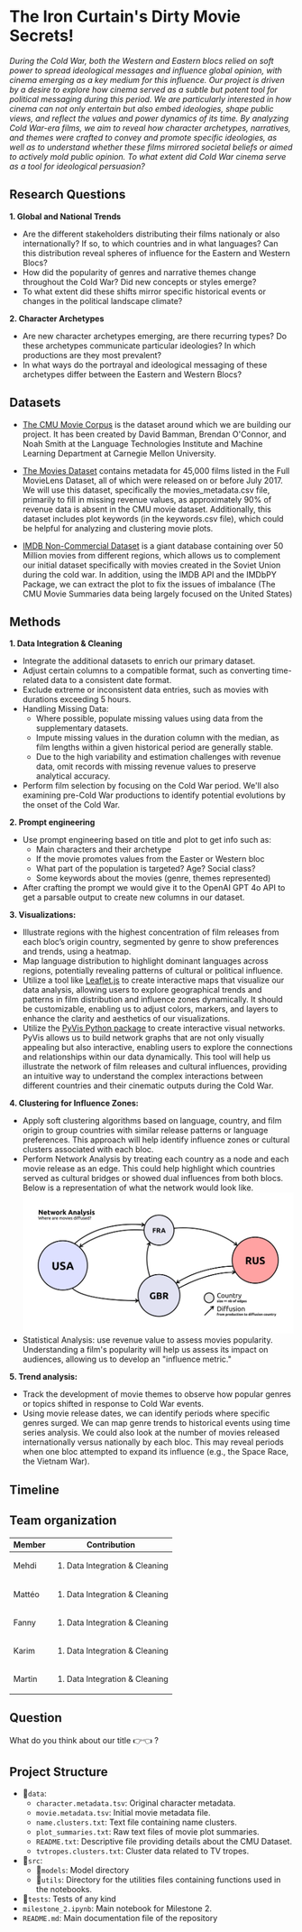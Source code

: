 
# The Iron Curtain's Dirty Movie Secrets!

*During the Cold War, both the Western and Eastern blocs relied on soft power to spread ideological messages and influence global opinion, with cinema emerging as a key medium for this influence. Our project is driven by a desire to explore how cinema served as a subtle but potent tool for political messaging during this period. We are particularly interested in how cinema can not only entertain but also embed ideologies, shape public views, and reflect the values and power dynamics of its time. By analyzing Cold War-era films, we aim to reveal how character archetypes, narratives, and themes were crafted to convey and promote specific ideologies, as well as to understand whether these films mirrored societal beliefs or aimed to actively mold public opinion. To what extent did Cold War cinema serve as a tool for ideological persuasion?*

## Research Questions

**1. Global and National Trends**

- Are the different stakeholders distributing their films nationaly or also internationally? If so, to which countries and in what languages? Can this distribution reveal spheres of influence for the Eastern and Western Blocs?
- How did the popularity of genres and narrative themes change throughout the Cold War? Did new concepts or styles emerge?
- To what extent did these shifts mirror specific historical events or changes in the political landscape climate?

**2. Character Archetypes**

- Are new character archetypes emerging, are there recurring types? Do these archetypes communicate particular ideologies? In which productions are they most prevalent?
- In what ways do the portrayal and ideological messaging of these archetypes differ between the Eastern and Western Blocs?


## Datasets

- [The CMU Movie Corpus](https://www.cs.cmu.edu/~ark/personas/) is the dataset around which we are building our project. It has been created by David Bamman, Brendan O'Connor, and Noah Smith at the Language Technologies Institute and Machine Learning Department at Carnegie Mellon University.

- [The Movies Dataset](https://www.kaggle.com/datasets/rounakbanik/the-movies-dataset) contains metadata for 45,000 films listed in the Full MovieLens Dataset, all of which were released on or before July 2017. We will use this dataset, specifically the movies_metadata.csv file, primarily to fill in missing revenue values, as approximately 90% of revenue data is absent in the CMU movie dataset. Additionally, this dataset includes plot keywords (in the keywords.csv file), which could be helpful for analyzing and clustering movie plots.
- [IMDB Non-Commercial Dataset](https://developer.imdb.com/non-commercial-datasets/) is a giant database containing over 50 Million movies from different regions, which allows us to complement our initial dataset specifically with movies created in the Soviet Union during the cold war. In addition, using the IMDB API and the IMDbPY Package, we can extract the plot to fix the issues of imbalance (The CMU Movie Summaries data being largely focused on the United States)

## Methods

**1. Data Integration & Cleaning**

- Integrate the additional datasets to enrich our primary dataset.
- Adjust certain columns to a compatible format, such as converting time-related data to a consistent date format.
- Exclude extreme or inconsistent data entries, such as movies with durations exceeding 5 hours.
- Handling Missing Data:
    - Where possible, populate missing values using data from the supplementary datasets.
    - Impute missing values in the duration column with the median, as film lengths within a given historical period are generally stable.
    - Due to the high variability and estimation challenges with revenue data, omit records with missing revenue values to preserve analytical accuracy.
- Perform film selection by focusing on the Cold War period. We'll also examining pre-Cold War productions to identify potential evolutions by the onset of the Cold War.

**2. Prompt engineering**

- Use prompt engineering based on title and plot to get info such as:
    - Main characters and their archetype
    - If the movie promotes values from the Easter or Western bloc
    - What part of the population is targeted? Age? Social class?
    - Some keywords about the movies (genre, themes represented)
- After crafting the prompt we would give it to the OpenAI GPT 4o API to get a parsable output to create new columns in our dataset.

**3. Visualizations:**

- Illustrate regions with the highest concentration of film releases from each bloc’s origin country, segmented by genre to show preferences and trends, using a heatmap.
- Map language distribution to highlight dominant languages across regions, potentially revealing patterns of cultural or political influence.
- Utilize a tool like [Leaflet.js](https://leafletjs.com) to create interactive maps that visualize our data analysis, allowing users to explore geographical trends and patterns in film distribution and influence zones dynamically. It should be customizable, enabling us to adjust colors, markers, and layers to enhance the clarity and aesthetics of our visualizations.
- Utilize the [PyVis Python package](https://github.com/WestHealth/pyvis) to create interactive visual networks. PyVis allows us to build network graphs that are not only visually appealing but also interactive, enabling users to explore the connections and relationships within our data dynamically. This tool will help us illustrate the network of film releases and cultural influences, providing an intuitive way to understand the complex interactions between different countries and their cinematic outputs during the Cold War.

**4. Clustering for Influence Zones:**

- Apply soft clustering algorithms based on language, country, and film origin to group countries with similar release patterns or language preferences. This approach will help identify influence zones or cultural clusters associated with each bloc.
- Perform Network Analysis by treating each country as a node and each movie release as an edge. This could help highlight which countries served as cultural bridges or showed dual influences from both blocs. Below is a representation of what the network would look like. ![Network Analysis Example](src/utils/graph_network.png)
- Statistical Analysis: use revenue value to assess movies popularity. Understanding a film's popularity will help us assess its impact on audiences, allowing us to develop an "influence metric."

**5. Trend analysis:**

- Track the development of movie themes to observe how popular genres or topics shifted in response to Cold War events.
- Using movie release dates, we can identify periods where specific genres surged. We can map genre trends to historical events using time series analysis. We could also look at the number of movies released internationally versus nationally by each bloc. This may reveal periods when one bloc attempted to expand its influence (e.g., the Space Race, the Vietnam War).

## Timeline

## Team organization

|Member | Contribution |
|--------|--------------|
|Mehdi | <ol><li>Data Integration & Cleaning</li></ol>|
|Mattéo | <ol><li>Data Integration & Cleaning</li></ol>|
|Fanny     | <ol><li>Data Integration & Cleaning</li><ol>|
|Karim     |<ol><li>Data Integration & Cleaning</li><ol>|
|Martin | <ol><li>Data Integration & Cleaning</li></ol>|

## Question

What do you think about our title 👉👈 ?

## Project Structure

- 📂`data`:
     - `character.metadata.tsv`: Original character metadata.
    - `movie.metadata.tsv`: Initial movie metadata file.
    - `name.clusters.txt`: Text file containing name clusters.
    - `plot_summaries.txt`: Raw text files of movie plot summaries.
    - `README.txt`: Descriptive file providing details about the CMU Dataset.
    - `tvtropes.clusters.txt`: Cluster data related to TV tropes.
- 📂`src`:
    - 📂`models`: Model directory
    - 📂`utils`: Directory for the utilities files containing functions used in the notebooks.
- 📂`tests`: Tests of any kind
- `milestone_2.ipynb`: Main notebook for Milestone 2.
- `README.md`: Main documentation file of the repository

